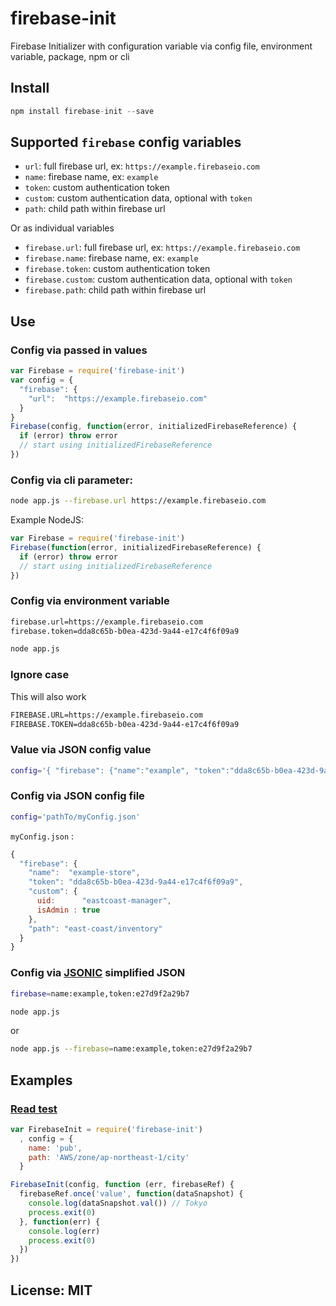 # firebase-init

Firebase Initializer with configuration variable via config file, environment variable, package, npm or cli

## Install

```js
npm install firebase-init --save
```

## Supported ```firebase``` config variables

- ```url```: full firebase url, ex: ```https://example.firebaseio.com```
- ```name```: firebase name, ex: ```example```
- ```token```: custom authentication token
- ```custom```: custom authentication data, optional with ```token```
- ```path```: child path within firebase url

Or as individual variables

- ```firebase.url```: full firebase url, ex: ```https://example.firebaseio.com```
- ```firebase.name```: firebase name, ex: ```example```
- ```firebase.token```: custom authentication token
- ```firebase.custom```: custom authentication data, optional with ```token```
- ```firebase.path```: child path within firebase url

## Use

### Config via passed in values

```js
var Firebase = require('firebase-init')
var config = {
  "firebase": {
    "url":  "https://example.firebaseio.com"
  }
}
Firebase(config, function(error, initializedFirebaseReference) {
  if (error) throw error
  // start using initializedFirebaseReference
})
```


### Config via cli parameter:

```sh
node app.js --firebase.url https://example.firebaseio.com
```

Example NodeJS:

```js
var Firebase = require('firebase-init')
Firebase(function(error, initializedFirebaseReference) {
  if (error) throw error
  // start using initializedFirebaseReference
})
```


### Config via environment variable

```sh
firebase.url=https://example.firebaseio.com
firebase.token=dda8c65b-b0ea-423d-9a44-e17c4f6f09a9

node app.js
```

### Ignore case

This will also work

```sh
FIREBASE.URL=https://example.firebaseio.com
FIREBASE.TOKEN=dda8c65b-b0ea-423d-9a44-e17c4f6f09a9
```

### Value via JSON config value

```sh
config='{ "firebase": {"name":"example", "token":"dda8c65b-b0ea-423d-9a44-e17c4f6f09a9" }}'
```

### Config via JSON config file

```sh
config='pathTo/myConfig.json'
```

```myConfig.json``` :

```js
{
  "firebase": {
    "name":  "example-store",
    "token": "dda8c65b-b0ea-423d-9a44-e17c4f6f09a9",
    "custom": {
      uid:      "eastcoast-manager",
      isAdmin : true
    },
    "path": "east-coast/inventory"
  }
}
```

### Config via [JSONIC](http://github.com/rjrodger/jsonic) simplified JSON

```sh
firebase=name:example,token:e27d9f2a29b7

node app.js
```

or

```sh
node app.js --firebase=name:example,token:e27d9f2a29b7
```
<!-- EXAMPLES:BEGIN -->
## Examples

### [Read test](examples/read-test.js)

```js
var FirebaseInit = require('firebase-init')
  , config = {
    name: 'pub',
    path: 'AWS/zone/ap-northeast-1/city'
  }

FirebaseInit(config, function (err, firebaseRef) {
  firebaseRef.once('value', function(dataSnapshot) {
    console.log(dataSnapshot.val()) // Tokyo
    process.exit(0)
  }, function(err) {
    console.log(err)
    process.exit(0)
  })
})
```
<!-- EXAMPLES:END -->
## License: MIT
